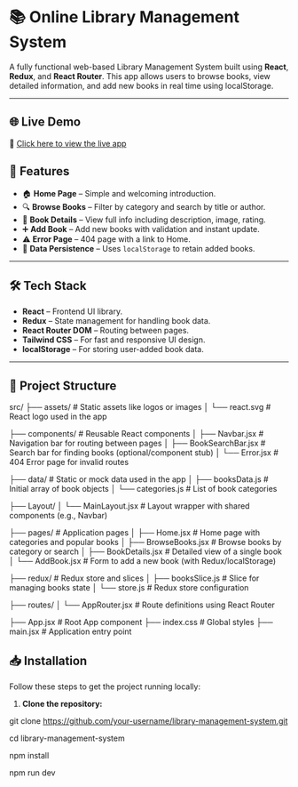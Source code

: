 # 📚 Online Library Management System

A fully functional web-based Library Management System built using **React**, **Redux**, and **React Router**. This app allows users to browse books, view detailed information, and add new books in real time using localStorage.

---

## 🌐 Live Demo

🔗 [Click here to view the live app](https://your-live-demo-link.com)


## 🚀 Features

- 🏠 **Home Page** – Simple and welcoming introduction.
- 🔍 **Browse Books** – Filter by category and search by title or author.
- 📖 **Book Details** – View full info including description, image, rating.
- ➕ **Add Book** – Add new books with validation and instant update.
- ⚠️ **Error Page** – 404 page with a link to Home.
- 💾 **Data Persistence** – Uses `localStorage` to retain added books.

---

## 🛠️ Tech Stack

- **React** – Frontend UI library.
- **Redux** – State management for handling book data.
- **React Router DOM** – Routing between pages.
- **Tailwind CSS** – For fast and responsive UI design.
- **localStorage** – For storing user-added book data.

---

## 📂 Project Structure

src/
├── assets/                          # Static assets like logos or images
│   └── react.svg                    # React logo used in the app

├── components/                      # Reusable React components
│   ├── Navbar.jsx                   # Navigation bar for routing between pages
│   ├── BookSearchBar.jsx            # Search bar for finding books (optional/component stub)
│   └── Error.jsx                    # 404 Error page for invalid routes

├── data/                            # Static or mock data used in the app
│   ├── booksData.js                 # Initial array of book objects
│   └── categories.js                # List of book categories

├── Layout/
│   └── MainLayout.jsx              # Layout wrapper with shared components (e.g., Navbar)

├── pages/                           # Application pages
│   ├── Home.jsx                     # Home page with categories and popular books
│   ├── BrowseBooks.jsx             # Browse books by category or search
│   ├── BookDetails.jsx             # Detailed view of a single book
│   └── AddBook.jsx                 # Form to add a new book (with Redux/localStorage)

├── redux/                           # Redux store and slices
│   ├── booksSlice.js               # Slice for managing books state
│   └── store.js                    # Redux store configuration

├── routes/
│   └── AppRouter.jsx               # Route definitions using React Router

├── App.jsx                         # Root App component
├── index.css                       # Global styles
├── main.jsx                        # Application entry point


## 📥 Installation

Follow these steps to get the project running locally:

1. **Clone the repository:**

git clone https://github.com/your-username/library-management-system.git

cd library-management-system

npm install

npm run dev
